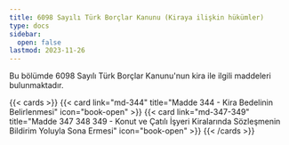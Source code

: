 ```yaml
---
title: 6098 Sayılı Türk Borçlar Kanunu (Kiraya ilişkin hükümler)
type: docs
sidebar:
  open: false
lastmod: 2023-11-26
---
```


Bu bölümde 6098 Sayılı Türk Borçlar Kanunu'nun kira ile ilgili maddeleri bulunmaktadır.

{{< cards >}}
{{< card link="md-344" title="Madde 344 - Kira Bedelinin Belirlenmesi" icon="book-open" >}}
{{< card link="md-347-349" title="Madde 347 348 349 - Konut ve Çatılı İşyeri Kiralarında Sözleşmenin Bildirim Yoluyla Sona Ermesi" icon="book-open" >}}
{{< /cards >}}
